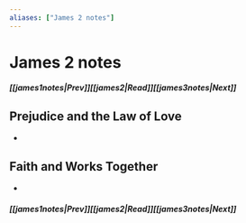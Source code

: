 ```yaml
---
aliases: ["James 2 notes"]
---
```

# James 2 notes
##### <span class=arrow-left></span>[[james1notes|Prev]]<span class=navigation-separator></span>[[james2|Read]]<span class=navigation-separator></span>[[james3notes|Next]]<span class=arrow-right></span>
## Prejudice and the Law of Love
- 
## Faith and Works Together
- 
##### <span class=arrow-left></span>[[james1notes|Prev]]<span class=navigation-separator></span>[[james2|Read]]<span class=navigation-separator></span>[[james3notes|Next]]<span class=arrow-right></span>